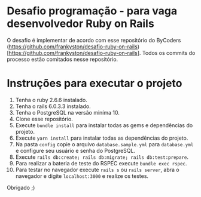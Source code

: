 # Desafio programação - para vaga desenvolvedor Ruby on Rails

O desafio é implementar de acordo com esse repositório do ByCoders (https://github.com/frankyston/desafio-ruby-on-rails)[https://github.com/frankyston/desafio-ruby-on-rails].
Todos os commits do processo estão comitados nesse repositório.

# Instruções para executar o projeto

1. Tenha o ruby 2.6.6 instalado.
2. Tenha o rails 6.0.3.3 instalado.
3. Tenha o PostgreSQL na versão miníma 10.
4. Clone esse repositório.
5. Execute `bundle install` para instalar todas as gems e dependências do projeto.
6. Execute `yarn install` para instalar todas as dependências do projeto.
7. Na pasta `config` copie o arquivo `database.sample.yml` para `database.yml` e configure seu usuário e senha do PostgreSQL.
8. Execute `rails db:create; rails db:migrate; rails db:test:prepare`.
9. Para realizar a bateria de teste do RSPEC execute `bundle exec rspec`.
10. Para testar no navegador execute `rails s` ou `rails server`, abra o navegador e digite `localhost:3000` e realize os testes.

Obrigado ;)
